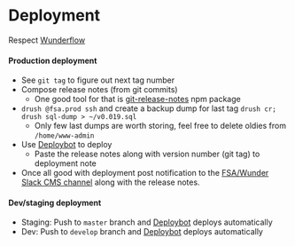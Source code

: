 Deployment
========================

Respect [Wunderflow](https://wunderflow.wunder.io)

#### Production deployment

* See `git tag` to figure out next tag number
* Compose release notes (from git commits)
  * One good tool for that is [git-release-notes](https://www.npmjs.com/package/git-release-notes) npm package
* `drush @fsa.prod ssh` and create a backup dump for last tag `drush cr; drush sql-dump > ~/v0.019.sql`
  * Only few last dumps are worth storing, feel free to delete oldies from `/home/www-admin`
* Use [Deploybot](https://wunder.deploybot.com/111465/environments/120921) to deploy
  * Paste the release notes along with version number (git tag) to deployment note
* Once all good with deployment post notification to the [FSA/Wunder Slack CMS channel](https://wunder-fsa.slack.com/messages/C862GVAF8) along with the release notes.

#### Dev/staging deployment

* Staging: Push to `master` branch and [Deploybot](https://wunder.deploybot.com/111465/environments/121580) deploys automatically
* Dev: Push to `develop` branch and [Deploybot](https://wunder.deploybot.com/111465/environments/121583) deploys automatically

